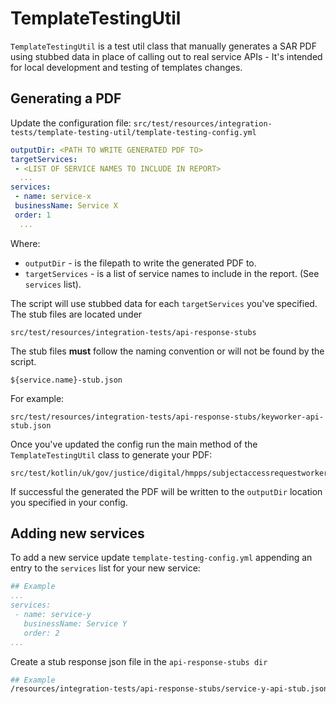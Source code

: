 # TemplateTestingUtil

`TemplateTestingUtil` is a test util class that manually generates a SAR PDF using stubbed data in place of calling out 
to real service APIs - It's intended for local development and testing of templates changes.

## Generating a PDF
Update the configuration file: `src/test/resources/integration-tests/template-testing-util/template-testing-config.yml`
 ```yaml
outputDir: <PATH TO WRITE GENERATED PDF TO>
targetServices:
  - <LIST OF SERVICE NAMES TO INCLUDE IN REPORT>
   ...
services:
  - name: service-x
  businessName: Service X
  order: 1
   ...
 ```
   Where:
   - `outputDir` - is the filepath to write the generated PDF to.
   - `targetServices` - is a list of service names to include in the report. (See `services` list).

   The script will use stubbed data for each `targetServices` you've specified. The stub files are located under 
   ```
   src/test/resources/integration-tests/api-response-stubs
   ``` 
The stub files **must** follow the naming convention or will not be found by the script.
   ```
   ${service.name}-stub.json
   ```
For example:
```
src/test/resources/integration-tests/api-response-stubs/keyworker-api-stub.json
```
Once you've updated the config run the main method of the `TemplateTestingUtil` class to generate your PDF: 
 ```
 src/test/kotlin/uk/gov/justice/digital/hmpps/subjectaccessrequestworker/services/pdf/testutils/TemplateTestingUtil.kt
 ```

If successful the generated the PDF will be written to the `outputDir` location you specified in your config.

## Adding new services
To add a new service update `template-testing-config.yml` appending an entry to the `services` list for your new service:
```yaml
## Example
...
services:
 - name: service-y
   businessName: Service Y
   order: 2
...
```
Create a stub response json file in the `api-response-stubs dir`
```bash
## Example
/resources/integration-tests/api-response-stubs/service-y-api-stub.json
```


